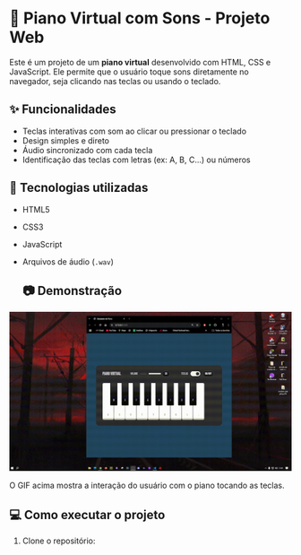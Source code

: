 # 🎹 Piano Virtual com Sons - Projeto Web

Este é um projeto de um **piano virtual** desenvolvido com HTML, CSS e JavaScript. Ele permite que o usuário toque sons diretamente no navegador, seja clicando nas teclas ou usando o teclado.

## ✨ Funcionalidades

- Teclas interativas com som ao clicar ou pressionar o teclado
- Design simples e direto
- Áudio sincronizado com cada tecla
- Identificação das teclas com letras (ex: A, B, C...) ou números

## 📁 Tecnologias utilizadas

- HTML5
- CSS3
- JavaScript
- Arquivos de áudio (`.wav`)

  ## 📷 Demonstração

![Demonstração do Piano](./src/video/piano-demo.gif.gif)

O GIF acima mostra a interação do usuário com o piano tocando as teclas.

## 💻 Como executar o projeto

1. Clone o repositório:
   ```bash


